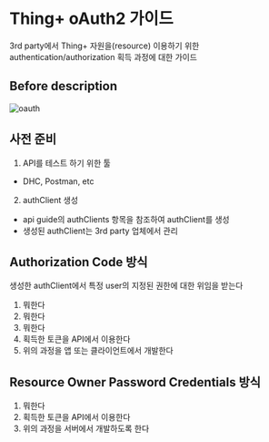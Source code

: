 # Thing+ oAuth2 가이드
3rd party에서 Thing+ 자원을(resource) 이용하기 위한 authentication/authorization 획득 과정에 대한 가이드 

## Before description
![oauth](https://github.com/daliworks/thingplus-portal/blob/master/docs/images/oauth2.png "oauth")


## 사전 준비
1. API를 테스트 하기 위한 툴
 - DHC, Postman, etc
2. authClient 생성
 - api guide의 authClients 항목을 참조하여 authClient를 생성
 - 생성된 authClient는 3rd party 업체에서 관리
 
 
## Authorization Code 방식
생성한 authClient에서 특정 user의 지정된 권한에 대한 위임을 받는다
 
1. 뭐한다
2. 뭐한다
3. 뭐한다
4. 획득한 토큰을 API에서 이용한다
5. 위의 과정을 앱 또는 클라이언트에서 개발한다

## Resource Owner Password Credentials 방식

1. 뭐한다
4. 획득한 토큰을 API에서 이용한다
5. 위의 과정을 서버에서 개발하도록 한다